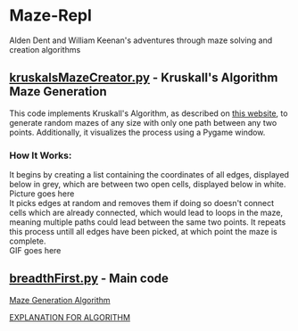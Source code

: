 # Maze-Repl
Alden Dent and William Keenan's adventures through maze solving and creation algorithms

## [kruskalsMazeCreator.py](https://github.com/willhk10/Maze-Repl/blob/main/kruskalsMazeCreator.py) - Kruskall's Algorithm Maze Generation
This code implements Kruskall's Algorithm, as described on [this website](https://weblog.jamisbuck.org/2011/1/3/maze-generation-kruskal-s-algorithm), to generate random mazes of any size with only one path between any two points. Additionally, it visualizes the process using a Pygame window.
### How It Works:
It begins by creating a list containing the coordinates of all edges, displayed below in grey, which are between two open cells, displayed below in white.
<br/> Picture goes here <br/>
It picks edges at random and removes them if doing so doesn't connect cells which are already connected, which would lead to loops in the maze, meaning multiple paths could lead between the same two points. It repeats this process untill all edges have been picked, at which point the maze is complete.
<br/> GIF goes here <br/>

## [breadthFirst.py](https://github.com/willhk10/Maze-Repl/blob/main/breadthFirst.py) - Main code

[Maze Generation Algorithm](https://github.com/willhk10/Maze-Repl/blob/main/kruskalsMazeCreator.py)

[EXPLANATION FOR ALGORITHM](http://weblog.jamisbuck.org/2011/1/3/maze-generation-kruskal-s-algorithm)

